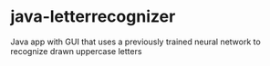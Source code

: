 # java-letterrecognizer
Java app with GUI that uses a previously trained neural network to recognize drawn uppercase letters
